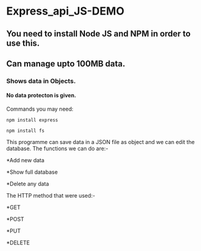 # Express_api_JS-DEMO
## You need to install Node JS and NPM in order to use this.
## Can manage upto 100MB data.
### Shows data in Objects.
#### No data protecton is given.

Commands you may need:

`npm install express`

`npm install fs`



This programme can save data in a JSON file as object and we 
can edit the database. The functions we can do are:-

*Add new data

*Show full database

*Delete any data

The HTTP method that were used:-

*GET

*POST

*PUT

*DELETE

